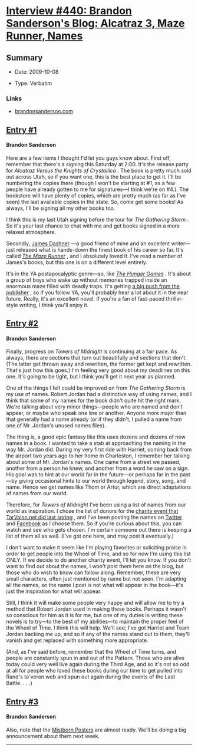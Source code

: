 # [Interview #440: Brandon Sanderson's Blog: Alcatraz 3, Maze Runner, Names](https://www.theoryland.com/intvmain.php?i=440)

## Summary

- Date: 2009-10-08

- Type: Verbatim

### Links

- [brandonsanderson.com](http://brandonsanderson.com/blog/831/Alcatraz-3-Maze-Runner-Names)


## [Entry #1](./t-440/1)

#### Brandon Sanderson

Here are a few items I thought I'd let you guys know about. First off, remember that there's a signing this Saturday at 2:00. It's the release party for
*Alcatraz Versus the Knights of Crystallica*
. The book is pretty much sold out across Utah, so if you want one, this is the best place to get it. I'll be numbering the copies there (though I won't be starting at #1, as a few people have already gotten to me for signatures—I think we're on #4.). The bookstore will have plenty of copies, which are pretty much (as far as I've seen) the last available copies in the state. So, come get some books! As always, I'll be signing all my other books too.

I think this is my last Utah signing before the tour for
*The Gathering Storm*
. So it's your last chance to chat with me and get books signed in a more relaxed atmosphere.

Secondly,
[James Dashner](http://jamesdashner.blogspot.com/)
—a good friend of mine and an excellent writer—just released what is hands-down the finest book of his career so far. It's called
[*The Maze Runner*](http://www.amazon.com/dp/0385737947/?tag=monkeyslothst-20)
, and I absolutely loved it. I've read a number of James's books, but this one is on a different level entirely.

It's in the YA postapocalyptic genre—so, like
[*The Hunger Games*](http://www.amazon.com/dp/0439023483/?tag=monkeyslothst-20)
. It's about a group of boys who wake up without memories trapped inside an enormous maze filled with deadly traps. It's getting
[a big push from the publisher](http://www.randomhouse.com/teens/mazerunner/)
, so if you follow YA, you'll probably hear a lot about it in the near future. Really, it's an excellent novel. If you're a fan of fast-paced thriller-style writing, I think you'll enjoy it.

## [Entry #2](./t-440/2)

#### Brandon Sanderson

Finally, progress on
*Towers of Midnight*
is continuing at a fair pace. As always, there are sections that turn out beautifully and sections that don't. (The latter get thrown away and rewritten, the former get kept and rewritten. That's just how this goes.) I'm feeling very good about my deadlines on this one. It's going to be tight, but I think you'll get it next year as planned.

One of the things I felt could be improved on from
*The Gathering Storm*
is my use of names. Robert Jordan had a distinctive way of using names, and I think that some of my names for the book didn't quite hit the right mark. We're talking about very minor things—people who are named and don't appear, or maybe who speak one line or another. Anyone more major than that generally had a name already (or if they didn't, I pulled a name from one of Mr. Jordan's unused names files).

The thing is, a good epic fantasy like this uses dozens and dozens of new names in a book. I wanted to take a stab at approaching the naming in the way Mr. Jordan did. During my very first ride with Harriet, coming back from the airport two years ago to her home in Charleston, I remember her talking about some of Mr. Jordan's names. One came from a street we passed, another from a person he knew, and another from a word he saw on a sign. His goal was to hint at our world far in the future—or perhaps far in the past—by giving occasional hints to our world through legend, story, song, and name. Hence we get names like Thom or Artur, which are direct adaptations of names from our world.

Therefore, for
*Towers of Midnight*
I've been using a list of names from our world as inspiration. I chose the list of donors for the
[charity event that TarValon.net did last spring](http://tarvalon.net)
, and I've been posting the names on
[Twitter](http://twitter.com/BrandSanderson)
and
[Facebook](https://www.facebook.com/Mistborn)
as I choose them. So if you're curious about this, you can watch and see who gets chosen. I'm certain someone out there is keeping a list of them all as well. (I've got one here, and may post it eventually.)

I don't want to make it seem like I'm playing favorites or soliciting praise in order to get people into the Wheel of Time, and so for now I'm using this list ONLY. If we decide to do another charity event, I'll let you know. If you don't want to find out about the names, I won't post them here on the blog, but those who do wish to know can follow along. Remember, these are very small characters, often just mentioned by name but not seen. I'm adapting all the names, so the name I post is not what will appear in the book—it's just the inspiration for what will appear.

Still, I think it will make some people very happy and will allow me to try a method that Robert Jordan used in making these books. Perhaps it wasn't so conscious for him as it is for me, but one of my duties in writing these novels is to try—to the best of my abilities—to maintain the proper feel of the Wheel of Time. I think this will help. We'll see; I've got Harriet and Team Jordan backing me up, and so if any of the names stand out to them, they'll vanish and get replaced with something more appropriate.

(And, as I've said before, remember that the Wheel of Time turns, and people are constantly spun in and out of the Pattern. Those who are alive today could very well live again during the Third Age, and so it's not so odd at all for people who loved these books during our time to get pulled into Rand's ta'veren web and spun out again during the events of the Last Battle. . . .)

## [Entry #3](./t-440/3)

#### Brandon Sanderson

Also, note that the
[Mistborn Posters](http://brandonsanderson.com/store/item/39/Table-of-Allomantic-Metals-Poster)
are almost ready. We'll be doing a big announcement about them next week.


---

